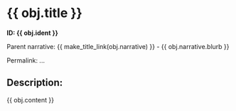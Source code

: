 # {{ obj.title }}

**ID: {{ obj.ident }}**

Parent narrative: {{ make_title_link(obj.narrative) }} - {{ obj.narrative.blurb }}

Permalink: ...

## Description:

{{ obj.content }}

